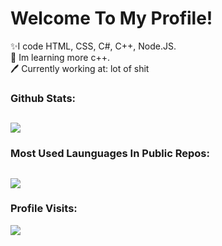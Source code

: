 # Welcome To My Profile! 

✨I code HTML, CSS, C#, C++, Node.JS.
<br>
📖 Im learning more c++.
<br>
🖊️ Currently working at: lot of shit
<br>

### Github Stats:
![](https://github-readme-stats.vercel.app/api?username=ofDataa&show_icons=true&include_all_commits=true&theme=dark)
<br>
---------------------

### Most Used Launguages In Public Repos:
![](https://github-readme-stats.vercel.app/api/top-langs/?username=ofDataa&layout=default&theme=dark)
<br>
---------------------

### Profile Visits:
![](https://profile-counter.glitch.me/ofDataa/count.svg)
